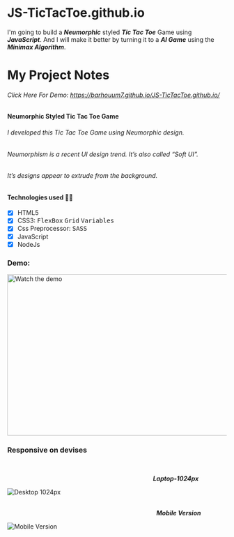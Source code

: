 # JS-TicTacToe.github.io
I'm going to build a **_Neumorphic_** styled **_Tic Tac Toe_** Game using **_JavaScript_**. And I will make it better by turning it to a **_AI Game_** using the **_Minimax Algorithm_**.
# My Project Notes
###### Click Here For Demo: https://barhouum7.github.io/JS-TicTacToe.github.io/

#### Neumorphic Styled Tic Tac Toe Game
###### I developed this Tic Tac Toe Game using Neumorphic design.
###### Neumorphism is a recent UI design trend. It’s also called “Soft UI”. 
###### It’s designs appear to extrude from the background.

#### Technologies used 👨‍💻
- [x] HTML5
- [x] CSS3: <kbd>FlexBox</kbd>  <kbd>Grid</kbd>  <kbd>Variables</kbd>
- [x] Css Preprocessor: <kbd>SASS</kbd>
- [x] JavaScript
- [x] NodeJs

### Demo:
<a href="#"><img src="dist/imgs/ticTacToeDemo.gif" alt="Watch the demo" width="700" height="370"></a>

### Responsive on devises

<br>

&nbsp;&nbsp;&nbsp;&nbsp;&nbsp;&nbsp;&nbsp;&nbsp;&nbsp;&nbsp;&nbsp;&nbsp;&nbsp;&nbsp;&nbsp;&nbsp;&nbsp;&nbsp;&nbsp;&nbsp;&nbsp;&nbsp;&nbsp;&nbsp;&nbsp;&nbsp;&nbsp;&nbsp;&nbsp;&nbsp;&nbsp;&nbsp;&nbsp;&nbsp;&nbsp;&nbsp;&nbsp;&nbsp;&nbsp;&nbsp;&nbsp;&nbsp;&nbsp;&nbsp;&nbsp;&nbsp;&nbsp;&nbsp;&nbsp;&nbsp;&nbsp;&nbsp;&nbsp;&nbsp;&nbsp;&nbsp;&nbsp;&nbsp;&nbsp;&nbsp;&nbsp;&nbsp;&nbsp;&nbsp;&nbsp;&nbsp;&nbsp;&nbsp;&nbsp;&nbsp;&nbsp;&nbsp;&nbsp;&nbsp;&nbsp;&nbsp;&nbsp;&nbsp;&nbsp;&nbsp;&nbsp;&nbsp;&nbsp;&nbsp;&nbsp;**_Laptop-1024px_**

<img align="center" src="dist/imgs/Desktop-1024px.jpg" alt="Desktop 1024px">

<br>
<br>
  
&nbsp;&nbsp;&nbsp;&nbsp;&nbsp;&nbsp;&nbsp;&nbsp;&nbsp;&nbsp;&nbsp;&nbsp;&nbsp;&nbsp;&nbsp;&nbsp;&nbsp;&nbsp;&nbsp;&nbsp;&nbsp;&nbsp;&nbsp;&nbsp;&nbsp;&nbsp;&nbsp;&nbsp;&nbsp;&nbsp;&nbsp;&nbsp;&nbsp;&nbsp;&nbsp;&nbsp;&nbsp;&nbsp;&nbsp;&nbsp;&nbsp;&nbsp;&nbsp;&nbsp;&nbsp;&nbsp;&nbsp;&nbsp;&nbsp;&nbsp;&nbsp;&nbsp;&nbsp;&nbsp;&nbsp;&nbsp;&nbsp;&nbsp;&nbsp;&nbsp;&nbsp;&nbsp;&nbsp;&nbsp;&nbsp;&nbsp;&nbsp;&nbsp;&nbsp;&nbsp;&nbsp;&nbsp;&nbsp;&nbsp;&nbsp;&nbsp;&nbsp;&nbsp;&nbsp;&nbsp;&nbsp;&nbsp;&nbsp;&nbsp;&nbsp;&nbsp;&nbsp;**_Mobile Version_**

<img align="center" src="dist/imgs/Mobile-version.jpg" alt="Mobile Version">
